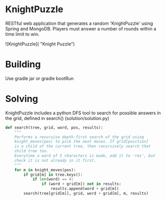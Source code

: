 # KnightPuzzle

RESTful web application that generates a random 'KnightPuzzle' using Spring and MongoDB. 
Players must answer a number of rounds within a time limit to win.

![KnightPuzzle]( "Knight Puzzle")

# Building
Use gradle jar or gradle bootRun

# Solving
KnightPuzzle includes a python DFS tool to search for possible answers in the grid, defined in search() (solution/solution.py)
```python
def search(tree, grid, word, pos, results):
    """
    Performs a recursive depth-first search of the grid using
    knight_moves(pos) to pick the next moves. If grid[position]
    is a child of the current tree, then recursively search that
    child tree too.
    Everytime a word of 5 characters is made, add it to 'res', but
    check it is not already in it first.
    """
    for m in knight_moves(pos):
        if grid[m] in tree.keys():
            if len(word) == 4:
                if (word + grid[m]) not in results:
                    results.append(word + grid[m])
	    search(tree[grid[m]], grid, word + grid[m], m, results)
```
